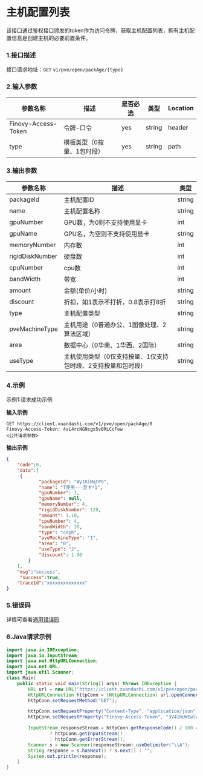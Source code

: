 # 主机配置列表
该接口通过鉴权接口颁发的token作为访问令牌，获取主机配置列表，拥有主机配置信息是创建主机的必要前置条件。
### 1.接口描述
接口请求地址：`GET`   `v1/pve/open/packAge/{type}`

### 2.输入参数

| 参数名称                | 描述                | 是否必选 | 类型   | Location |
|---------------------| -------------------------- | -------- | ------ | -------- |
| Finovy-Access-Token | 令牌-口令                  | yes      | string | header   |
| type                | 模板类型（0按量、1包时段） | yes      | string | path     |

### 3.输出参数

| 参数名称            | 描述                               | 类型   |
|-----------------|----------------------------------| ------ |
| packageId       | 主机配置ID                           | string |
| name            | 主机配置名称                           | string |
| gpuNumber       | GPU数，为0则不支持使用显卡                  | int    |
| gpuName         | GPU名，为空则不支持使用显卡                  | string    |
| memoryNumber    | 内存数                              | int    |
| rigidDiskNumber | 硬盘数                              | int    |
| cpuNumber       | cpu数                             | int    |
| bandWidth       | 带宽                               | int    |
| amount          | 金额(单价/小时)                        | string |
| discount        | 折扣，如1表示不打折，0.8表示打8折              | string |
| type            | 主机配置类型                           | string |
| pveMachineType  | 主机用途（0普通办公、1图像处理、2算法区域）          | string |
| area            | 数据中心（0华南、1华西、2国际）                | string |
| useType         | 主机使用类型（0仅支持按量、1仅支持包时段、2支持按量和包时段） | string |

### 4.示例
示例1:请求成功示例

**输入示例**
```text
GET https://client.xuandashi.com/v1/pve/open/packAge/0
Finovy-Access-Token: 4vL4rcNGNcgx5v0RLCcFew
<公共请求参数>

```

**输出示例**
```json
{
    "code":0,
    "data":[
     {
            "packageId": "Wy1KiMqtPO",
            "name": "T使用---显卡*1",
            "gpuNumber": 1,
            "gpuName": null,
            "memoryNumber": 4,
            "rigidDiskNumber": 128,
            "amount": 1.10,
            "cpuNumber": 4,
            "bandWidth": 30,
            "type": "ceph",
            "pveMachineType": "1",
            "area": "0",
            "useType": "2",
            "discount": 1.00
        }
    ],
    "msg":"success",
     "success":true,
    "traceId":"xxxxxxxxxxxxxx"
}
```

### 5.错误码
详情可查看[通用错误码](https://finovy-open-api.readthedocs.io/zh_CN/latest/api/common/3.%E9%80%9A%E7%94%A8%E9%94%99%E8%AF%AF%E7%A0%81.html#id3)


### 6.Java请求示例
```java
import java.io.IOException;
import java.io.InputStream;
import java.net.HttpURLConnection;
import java.net.URL;
import java.util.Scanner;
class Main{
    public static void main(String[] args) throws IOException {
        URL url = new URL("https://client.xuandashi.com/v1/pve/open/packAge/0");
        HttpURLConnection httpConn = (HttpURLConnection) url.openConnection();
        httpConn.setRequestMethod("GET");

        httpConn.setRequestProperty("Content-Type", "application/json");
        httpConn.setRequestProperty("Finovy-Access-Token", "3V41hUWEwlwKH44m7SpJOs");

        InputStream responseStream = httpConn.getResponseCode() / 100 == 2
                ? httpConn.getInputStream()
                : httpConn.getErrorStream();
        Scanner s = new Scanner(responseStream).useDelimiter("\\A");
        String response = s.hasNext() ? s.next() : "";
        System.out.println(response);
    }
}
```